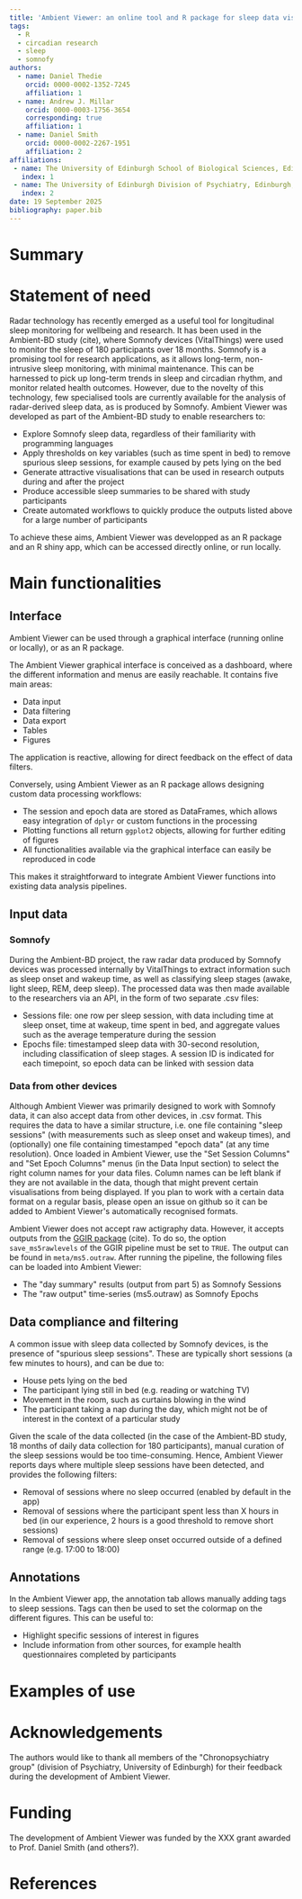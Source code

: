 ```yaml
---
title: 'Ambient Viewer: an online tool and R package for sleep data visualisation'
tags:
  - R
  - circadian research
  - sleep
  - somnofy
authors:
  - name: Daniel Thedie
    orcid: 0000-0002-1352-7245
    affiliation: 1
  - name: Andrew J. Millar
    orcid: 0000-0003-1756-3654
    corresponding: true
    affiliation: 1
  - name: Daniel Smith
    orcid: 0000-0002-2267-1951
    affiliation: 2
affiliations:
 - name: The University of Edinburgh School of Biological Sciences, Edinburgh, Scotland, UK
   index: 1
 - name: The University of Edinburgh Division of Psychiatry, Edinburgh, Scotland, UK
   index: 2
date: 19 September 2025
bibliography: paper.bib
---
```


# Summary


# Statement of need

Radar technology has recently emerged as a useful tool for longitudinal sleep monitoring for wellbeing and research. It has been used in the Ambient-BD study (cite), where Somnofy devices (VitalThings) were used to monitor the sleep of 180 participants over 18 months. Somnofy is a promising tool for research applications, as it allows long-term, non-intrusive sleep monitoring, with minimal maintenance. This can be harnessed to pick up long-term trends in sleep and circadian rhythm, and monitor related health outcomes. However, due to the novelty of this technology, few specialised tools are currently available for the analysis of radar-derived sleep data, as is produced by Somnofy. Ambient Viewer was developed as part of the Ambient-BD study to enable researchers to:

- Explore Somnofy sleep data, regardless of their familiarity with programming languages
- Apply thresholds on key variables (such as time spent in bed) to remove spurious sleep sessions, for example caused by pets lying on the bed
- Generate attractive visualisations that can be used in research outputs during and after the project
- Produce accessible sleep summaries to be shared with study participants
- Create automated workflows to quickly produce the outputs listed above for a large number of participants

To achieve these aims, Ambient Viewer was developped as an R package and an R shiny app, which can be accessed directly online, or run locally.

# Main functionalities

## Interface

Ambient Viewer can be used through a graphical interface (running online or locally), or as an R package.

The Ambient Viewer graphical interface is conceived as a dashboard, where the different information and menus are easily reachable. It contains five main areas:

- Data input
- Data filtering
- Data export
- Tables
- Figures

The application is reactive, allowing for direct feedback on the effect of data filters.

Conversely, using Ambient Viewer as an R package allows designing custom data processing workflows:

- The session and epoch data are stored as DataFrames, which allows easy integration of `dplyr` or custom functions in the processing
- Plotting functions all return `ggplot2` objects, allowing for further editing of figures
- All functionalities available via the graphical interface can easily be reproduced in code

This makes it straightforward to integrate Ambient Viewer functions into existing data analysis pipelines.

## Input data

### Somnofy

During the Ambient-BD project, the raw radar data produced by Somnofy devices was processed internally by VitalThings to extract information such as sleep onset and wakeup time, as well as classifying sleep stages (awake, light sleep, REM, deep sleep). The processed data was then made available to the researchers via an API, in the form of two separate .csv files:

- Sessions file: one row per sleep session, with data including time at sleep onset, time at wakeup, time spent in bed, and aggregate values such as the average temperature during the session
- Epochs file: timestamped sleep data with 30-second resolution, including classification of sleep stages. A session ID is indicated for each timepoint, so epoch data can be linked with session data

### Data from other devices

Although Ambient Viewer was primarily designed to work with Somnofy data, it can also accept data from other devices, in .csv format. This requires the data to have a similar structure, i.e. one file containing "sleep sessions" (with measurements such as sleep onset and wakeup times), and (optionally) one file containing timestamped "epoch data" (at any time resolution). Once loaded in Ambient Viewer, use the "Set Session Columns" and "Set Epoch Columns" menus (in the Data Input section) to select the right column names for your data files. Column names can be left blank if they are not available in the data, though that might prevent certain visualisations from being displayed. If you plan to work with a certain data format on a regular basis, please open an issue on github so it can be added to Ambient Viewer's automatically recognised formats.

Ambient Viewer does not accept raw actigraphy data. However, it accepts outputs from the [GGIR package](https://wadpac.github.io/GGIR/index.html) (cite). To do so, the option `save_ms5rawlevels` of the GGIR pipeline must be set to `TRUE`. The output can be found in `meta/ms5.outraw`. After running the pipeline, the following files can be loaded into Ambient Viewer:
- The "day summary" results (output from part 5) as Somnofy Sessions
- The "raw output" time-series (ms5.outraw) as Somnofy Epochs

## Data compliance and filtering

A common issue with sleep data collected by Somnofy devices, is the presence of "spurious sleep sessions". These are typically short sessions (a few minutes to hours), and can be due to:

- House pets lying on the bed
- The participant lying still in bed (e.g. reading or watching TV)
- Movement in the room, such as curtains blowing in the wind
- The participant taking a nap during the day, which might not be of interest in the context of a particular study

Given the scale of the data collected (in the case of the Ambient-BD study, 18 months of daily data collection for 180 participants), manual curation of the sleep sessions would be too time-consuming. Hence, Ambient Viewer reports days where multiple sleep sessions have been detected, and provides the following filters:

- Removal of sessions where no sleep occurred (enabled by default in the app)
- Removal of sessions where the participant spent less than X hours in bed (in our experience, 2 hours is a good threshold to remove short sessions)
- Removal of sessions where sleep onset occurred outside of a defined range (e.g. 17:00 to 18:00)

## Annotations

In the Ambient Viewer app, the annotation tab allows manually adding tags to sleep sessions. Tags can then be used to set the colormap on the different figures. This can be useful to:

- Highlight specific sessions of interest in figures
- Include information from other sources, for example health questionnaires completed by participants

# Examples of use



# Acknowledgements

The authors would like to thank all members of the "Chronopsychiatry group" (division of Psychiatry, University of Edinburgh) for their feedback during the development of Ambient Viewer.

# Funding

The development of Ambient Viewer was funded by the XXX grant awarded to Prof. Daniel Smith (and others?).

# References
